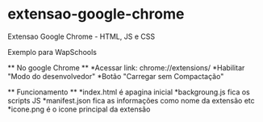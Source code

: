 # extensao-google-chrome

Extensao Google Chrome - HTML, JS e CSS

Exemplo para WapSchools

** No google Chrome **
*Acessar link: chrome://extensions/
*Habilitar "Modo do desenvolvedor"
*Botão "Carregar sem Compactação"

** Funcionamento **
*index.html é apagina inicial
*backgroung.js fica os scripts JS
*manifest.json fica as informações como nome da extensão etc
*icone.png é o icone principal da extensão
